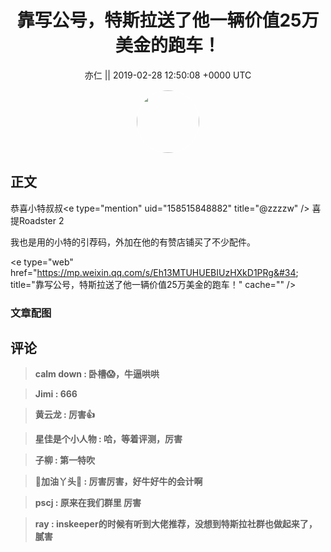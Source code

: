 <h1 align="center">靠写公号，特斯拉送了他一辆价值25万美金的跑车！</h1>




<p align="center">
    <a>亦仁 || 2019-02-28 12:50:08 &#43;0000 UTC</a>
</p>

<div align="center">
    <img src="https://images.zsxq.com/Fn3NQqCN8nuGF86yZPXSbEsl0mb3?e=1590940799&amp;token=kIxbL07-8jAj8w1n4s9zv64FuZZNEATmlU_Vm6zD:pfbNc8W3hS0oYG_hyXXh_rHMHuc=" width="100" height="100" style="border:1px solid;border-radius:50%; color:#ffffff"/>
</div>




## 正文

<div>
恭喜小特叔叔&lt;e type=&#34;mention&#34; uid=&#34;158515848882&#34; title=&#34;@zzzzw&#34; /&gt; 喜提Roadster 2

我也是用的小特的引荐码，外加在他的有赞店铺买了不少配件。

&lt;e type=&#34;web&#34; href=&#34;https://mp.weixin.qq.com/s/Eh13MTUHUEBIUzHXkD1PRg&#34; title=&#34;靠写公号，特斯拉送了他一辆价值25万美金的跑车！&#34; cache=&#34;&#34; /&gt;
</div>

### 文章配图

<div class="image" align="center">

</div>


## 评论

<div align="left">
<div>

<blockquote >
<span> <strong>calm down : 卧槽😱，牛逼哄哄 </strong></span>
</blockquote>

<blockquote >
<span> <strong>Jimi : 666 </strong></span>
</blockquote>

<blockquote >
<span> <strong>黄云龙 : 厉害👍 </strong></span>
</blockquote>

<blockquote >
<span> <strong>星佳是个小人物 : 哈，等着评测，厉害 </strong></span>
</blockquote>

<blockquote >
<span> <strong>子柳 : 第一特吹 </strong></span>
</blockquote>

<blockquote >
<span> <strong>📖加油丫头💝 : 厉害厉害，好牛好牛的会计啊 </strong></span>
</blockquote>

<blockquote >
<span> <strong>pscj : 原来在我们群里 厉害 </strong></span>
</blockquote>

<blockquote >
<span> <strong>ray : inskeeper的时候有听到大佬推荐，没想到特斯拉社群也做起来了，腻害 </strong></span>
</blockquote>

</div>
</div>